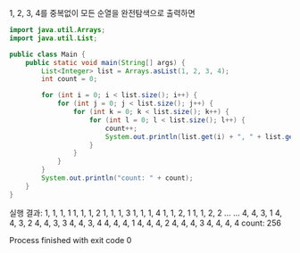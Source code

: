 1, 2, 3, 4를 중복없이 모든 순열을 완전탐색으로 출력하면

``` Java
import java.util.Arrays;
import java.util.List;

public class Main {
    public static void main(String[] args) {
        List<Integer> list = Arrays.asList(1, 2, 3, 4);
        int count = 0;

        for (int i = 0; i < list.size(); i++) {
            for (int j = 0; j < list.size(); j++) {
                for (int k = 0; k < list.size(); k++) {
                    for (int l = 0; l < list.size(); l++) {
                        count++;
                        System.out.println(list.get(i) + ", " + list.get(j) + ", " + list.get(k) + ", " + list.get(l));
                    }
                }
            }
        }
        System.out.println("count: " + count);
    }
}
```

실행 결과: 
1, 1, 1, 1
1, 1, 1, 2
1, 1, 1, 3
1, 1, 1, 4
1, 1, 2, 1
1, 1, 2, 2
...
...
4, 4, 3, 1
4, 4, 3, 2
4, 4, 3, 3
4, 4, 3, 4
4, 4, 4, 1
4, 4, 4, 2
4, 4, 4, 3
4, 4, 4, 4
count: 256

Process finished with exit code 0
